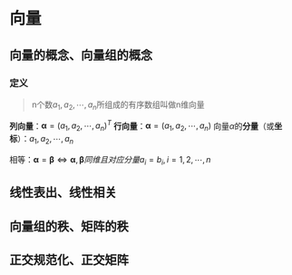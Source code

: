 # 向量

## 向量的概念、向量组的概念

### 定义

> n个数$a_1,a_2,\cdots,a_n$所组成的有序数组叫做n维向量

**列向量**：$\boldsymbol{\alpha}=(a_1,a_2,\cdots,a_n)^T$
**行向量**：$\boldsymbol{\alpha}=(a_1,a_2,\cdots,a_n)$
向量$\alpha$的**分量**（或**坐标**）：$a_1,a_2,\cdots,a_n$

相等：$\boldsymbol{\alpha} = \boldsymbol{\beta} \Leftrightarrow \boldsymbol{\alpha}, \boldsymbol{\beta}同维且对应分量 a_i = b_i,i=1,2,\cdots,n$

## 线性表出、线性相关

## 向量组的秩、矩阵的秩

## 正交规范化、正交矩阵
